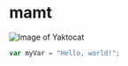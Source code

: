 # mamt
![Image of Yaktocat](https://octodex.github.com/images/yaktocat.png)
``` javascript
var myVar = "Hello, world!";
```
